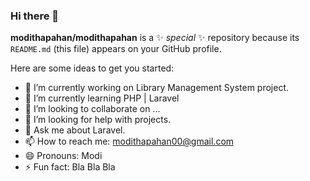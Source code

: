 ### Hi there 👋


**modithapahan/modithapahan** is a ✨ _special_ ✨ repository because its `README.md` (this file) appears on your GitHub profile.

Here are some ideas to get you started:

- 🔭 I’m currently working on Library Management System project.
- 🌱 I’m currently learning PHP | Laravel
- 👯 I’m looking to collaborate on ...
- 🤔 I’m looking for help with projects.
- 💬 Ask me about Laravel.
- 📫 How to reach me: modithapahan00@gmail.com
- 😄 Pronouns: Modi
- ⚡ Fun fact: Bla Bla Bla

